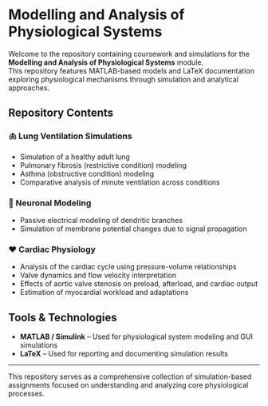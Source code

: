 # Modelling and Analysis of Physiological Systems

Welcome to the repository containing coursework and simulations for the **Modelling and Analysis of Physiological Systems** module.  
This repository features MATLAB-based models and LaTeX documentation exploring physiological mechanisms through simulation and analytical approaches.

## Repository Contents

### 🫁 Lung Ventilation Simulations
- Simulation of a healthy adult lung
- Pulmonary fibrosis (restrictive condition) modeling
- Asthma (obstructive condition) modeling
- Comparative analysis of minute ventilation across conditions

### 🧠 Neuronal Modeling
- Passive electrical modeling of dendritic branches
- Simulation of membrane potential changes due to signal propagation

### ❤️ Cardiac Physiology
- Analysis of the cardiac cycle using pressure-volume relationships
- Valve dynamics and flow velocity interpretation
- Effects of aortic valve stenosis on preload, afterload, and cardiac output
- Estimation of myocardial workload and adaptations

## Tools & Technologies

- **MATLAB / Simulink** – Used for physiological system modeling and GUI simulations  
- **LaTeX** – Used for reporting and documenting simulation results

---

This repository serves as a comprehensive collection of simulation-based assignments focused on understanding and analyzing core physiological processes.
